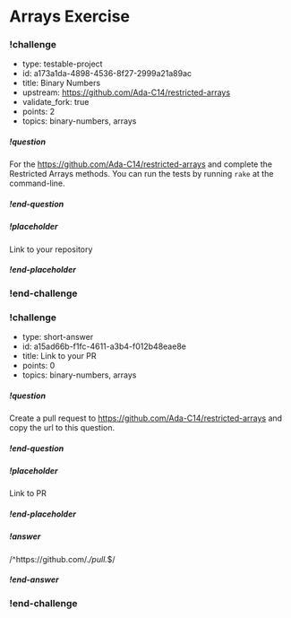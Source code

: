 # Arrays Exercise

<!-- >>>>>>>>>>>>>>>>>>>>>> BEGIN CHALLENGE >>>>>>>>>>>>>>>>>>>>>> -->
<!-- Replace everything in square brackets [] and remove brackets  -->

### !challenge

* type: testable-project
* id: a173a1da-4898-4536-8f27-2999a21a89ac
* title: Binary Numbers
* upstream: https://github.com/Ada-C14/restricted-arrays
* validate_fork: true
* points: 2
* topics: binary-numbers, arrays

##### !question

For the https://github.com/Ada-C14/restricted-arrays and complete the Restricted Arrays methods.  You can run the tests by running `rake` at the command-line.

##### !end-question

##### !placeholder

Link to your repository

##### !end-placeholder

<!-- other optional sections -->
<!-- !hint - !end-hint (markdown, users can see after a failed attempt) -->
<!-- !rubric - !end-rubric (markdown, instructors can see while scoring a checkpoint) -->
<!-- !explanation - !end-explanation (markdown, students can see after answering correctly) -->

### !end-challenge

<!-- ======================= END CHALLENGE ======================= -->

<!-- >>>>>>>>>>>>>>>>>>>>>> BEGIN CHALLENGE >>>>>>>>>>>>>>>>>>>>>> -->
<!-- Replace everything in square brackets [] and remove brackets  -->

### !challenge

* type: short-answer
* id: a15ad66b-f1fc-4611-a3b4-f012b48eae8e
* title: Link to your PR
* points: 0
* topics: binary-numbers, arrays

##### !question

Create a pull request to https://github.com/Ada-C14/restricted-arrays and copy the url to this question.

##### !end-question

##### !placeholder

Link to PR

##### !end-placeholder

##### !answer

/^https:\/\/github.com\/.*\/pull.*$/

##### !end-answer

<!-- other optional sections -->
<!-- !hint - !end-hint (markdown, users can see after a failed attempt) -->
<!-- !rubric - !end-rubric (markdown, instructors can see while scoring a checkpoint) -->
<!-- !explanation - !end-explanation (markdown, students can see after answering correctly) -->

### !end-challenge

<!-- ======================= END CHALLENGE ======================= -->